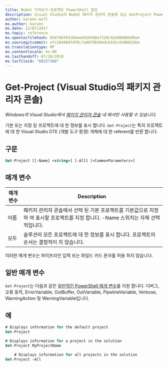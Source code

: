 ```yaml
---
title: NuGet 가져오기-프로젝트 PowerShell 참조
description: Visual Studio의 NuGet 패키지 관리자 콘솔에 있는 GetProject PowerShell 명령에 대 한 참조입니다.
author: karann-msft
ms.author: karann
ms.date: 12/07/2017
ms.topic: reference
ms.openlocfilehash: 830746f032bb4eb916508ef320c5b3d0486b89a4
ms.sourcegitcommit: efc18d484fdf0c7a8979b564dcb191c030601bb4
ms.translationtype: MT
ms.contentlocale: ko-KR
ms.lasthandoff: 07/18/2019
ms.locfileid: "68327360"
---
```

# <a name="get-project-package-manager-console-in-visual-studio"></a>Get-Project (Visual Studio의 패키지 관리자 콘솔)

*Windows의 Visual Studio에서 [패키지 관리자 콘솔](../../consume-packages/install-use-packages-powershell.md) 내 에서만 사용할 수 있습니다.*

기본 또는 지정 된 프로젝트에 대 한 정보를 표시 합니다. `Get-Project`는 특히 프로젝트에 대 한 Visual Studio DTE (개발 도구 환경) 개체에 대 한 referent를 반환 합니다.

## <a name="syntax"></a>구문

```ps
Get-Project [[-Name] <string>] [-All] [<CommonParameters>]
```

## <a name="parameters"></a>매개 변수

| 매개 변수 | Description |
| --- | --- |
| 이름 | 패키지 관리자 콘솔에서 선택 된 기본 프로젝트를 기본값으로 지정 하 여 표시할 프로젝트를 지정 합니다. -Name 스위치는 자체 선택적입니다. |
| 모두 | 솔루션의 모든 프로젝트에 대 한 정보를 표시 합니다. 프로젝트의 순서는 결정적이 지 않습니다. |

이러한 매개 변수는 파이프라인 입력 또는 와일드 카드 문자를 허용 하지 않습니다.

## <a name="common-parameters"></a>일반 매개 변수

`Get-Project`는 다음과 같은 [일반적인 PowerShell 매개 변수](http://go.microsoft.com/fwlink/?LinkID=113216)를 지원 합니다. 디버그, 오류 동작, ErrorVariable, OutBuffer, OutVariable, PipelineVariable, Verbose, WarningAction 및 WarningVariable입니다.

## <a name="examples"></a>예

```ps
# Displays information for the default project
Get-Project

# Displays information for a project in the solution
Get-Project MyProjectName

    # Displays information for all projects in the solution
Get-Project -All
```